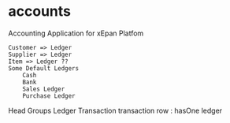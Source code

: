 # accounts
Accounting Application for xEpan Platfom

	Customer => Ledger
	Supplier => Ledger
	Item => Ledger ??
	Some Default Ledgers
		Cash
		Bank
		Sales Ledger
		Purchase Ledger

Head
	Groups
		Ledger
			Transaction
				transaction row : hasOne ledger